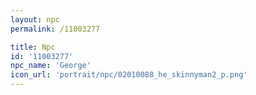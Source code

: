 ```yaml
---
layout: npc
permalink: /11003277

title: Npc
id: '11003277'
npc_name: 'George'
icon_url: 'portrait/npc/02010088_he_skinnyman2_p.png'
---
```

